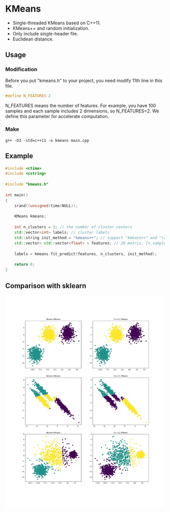 # KMeans
* Single-threaded KMeans based on C++11.
* KMeans++ and random initialization. 
* Only include single-header file.
* Euclidean distance.

## Usage
### Modification
Before you put "kmeans.h" to your project, you need modify 11th line in this file.
```c++
#define N_FEATURES 2
```
N_FEATURES means the number of features. For example, you have 100 samples and each sample includes 2 dimensions, so N_FEATURES=2. We define this parameter for accelerate computation.

### Make
```shell
g++ -O3 -std=c++11 -o kmeans main.cpp
```

## Example
```c++
#include <ctime>
#include <cstring>

#include "kmeans.h"

int main()
{
	srand((unsigned)time(NULL));
	
	KMeans kmeans;
	
	int n_clusters = 3; // the number of cluster centers
	std::vector<int> labels; // cluster labels
	std::string init_method = "kmeans++"; // support "kmeans++" and "random" initialization.
	std::vector< std::vector<float> > features; // 2D matrix, [n_samples, n_features]
	
	labels = kmeans.fit_predict(features, n_clusters, init_method);
	
	return 0;
}
```

## Comparison with sklearn
![image](https://github.com/QingzuHe/KMeans/raw/master/results/ResultsOfComparison.jpg)

